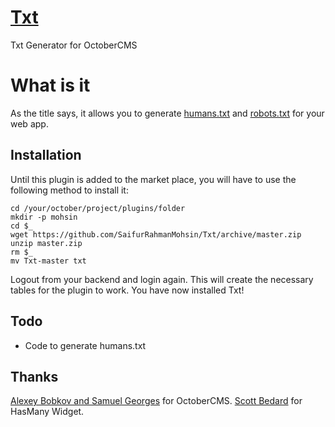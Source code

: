 # [Txt](https://github.com/SaifurRahmanMohsin/Txt) #
Txt Generator for OctoberCMS

# What is it #
As the title says, it allows you to generate [humans.txt](http://humanstxt.org/Standard.html) and [robots.txt](http://www.robotstxt.org/orig.html) for your web app.

## Installation ##
Until this plugin is added to the market place, you will have to use the following method to install it:
```
cd /your/october/project/plugins/folder
mkdir -p mohsin
cd $_
wget https://github.com/SaifurRahmanMohsin/Txt/archive/master.zip
unzip master.zip
rm $_
mv Txt-master txt
```
Logout from your backend and login again. This will create the necessary tables for the plugin to work. You have now installed Txt!

## Todo ##
* Code to generate humans.txt

## Thanks ##

[Alexey Bobkov and Samuel Georges](http://octobercms.com) for OctoberCMS.
[Scott Bedard](https://github.com/scottbedard) for HasMany Widget.